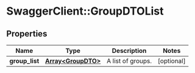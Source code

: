 # SwaggerClient::GroupDTOList

## Properties
Name | Type | Description | Notes
------------ | ------------- | ------------- | -------------
**group_list** | [**Array&lt;GroupDTO&gt;**](GroupDTO.md) | A list of groups. | [optional] 


